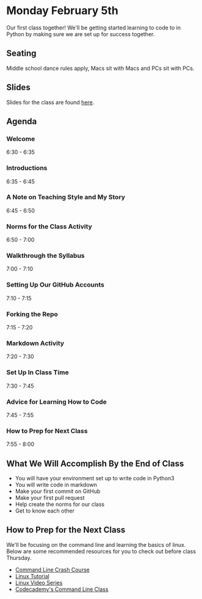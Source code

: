 # Monday February 5th
Our first class together! We'll be getting started learning to code to in Python by making sure we are set up for success together.

## Seating
Middle school dance rules apply, Macs sit with Macs and PCs sit with PCs.

## Slides
Slides for the class are found [here](http://jessicagarson.com/NYU-Intro-to-Python-Feb-5).

## Agenda
### Welcome
6:30 - 6:35
### Introductions
6:35 - 6:45
### A Note on Teaching Style and My Story
6:45 - 6:50
### Norms for the Class Activity
6:50 - 7:00
### Walkthrough the Syllabus
7:00 - 7:10
### Setting Up Our GitHub Accounts
7:10 - 7:15
### Forking the Repo
7:15 - 7:20
### Markdown Activity
7:20 - 7:30
### Set Up In Class Time
7:30 - 7:45
### Advice for Learning How to Code
7:45 - 7:55
### How to Prep for Next Class
7:55 - 8:00

## What We Will Accomplish By the End of Class
- You will have your environment set up to write code in Python3
- You will write code in markdown
- Make your first commit on GitHub
- Make your first pull request
- Help create the norms for our class
- Get to know each other

## How to Prep for the Next Class
We'll be focusing on the command line and learning the basics of linux. Below are some recommended resources for you to check out before class Thursday.
- [Command Line Crash Course](https://learnpythonthehardway.org/book/appendixa.html)
- [Linux Tutorial](https://ryanstutorials.net/linuxtutorial/)
- [Linux Video Series](https://www.youtube.com/watch?v=sYwr0HMudRg&list=PLlpCYzlw8-CagGcorCV2DCdnkS9IAU9Ab)
- [Codecademy's Command Line Class](https://www.codecademy.com/learn/learn-the-command-line)
